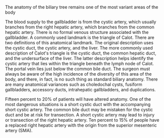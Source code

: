 The anatomy of the biliary tree remains one of the most variant areas of the body

The blood supply to the gallbladder is from the cystic artery, which usually branches from the right hepatic artery, which branches from the common hepatic artery. There is no formal venous structure associated with the gallbladder. A commonly used landmark is the triangle of Calot. There are two definitions of this anatomical landmark. The original description uses the cystic duct, the cystic artery, and the liver. The more commonly used description of Calot's triangle is the cystic duct, the common hepatic duct, and the undersurface of the liver. The latter description helps identify the cystic artery that lies within the triangle beneath the lymph node of Calot. The portal vein lies just below the common bile duct. The surgeon must always be aware of the high incidence of the diversity of this area of the body, and there, in fact, is no such thing as standard biliary anatomy. There are many anatomical variances such as choledochal cysts, fusiform gallbladders, accessory ducts, intrahepatic gallbladders, and duplications.

Fifteen percent to 20% of patients will have altered anatomy. One of the most dangerous situations is a short cystic duct with the accompanying short cystic artery. The common bile duct may be mistaken for the cystic duct and be at risk for transection. A short cystic artery may lead to injury or transection of the right hepatic artery. Ten percent to 15% of people have a replaced right hepatic artery with the origin from the superior mesenteric artery (SMA).